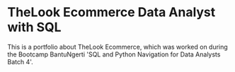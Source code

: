 # TheLook Ecommerce Data Analyst with SQL
This is a portfolio about TheLook Ecommerce, which was worked on during the Bootcamp BantuNgerti 'SQL and Python Navigation for Data Analysts Batch 4'.
